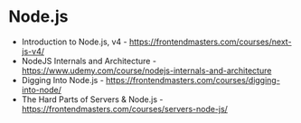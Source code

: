 # Node.js

- Introduction to Node.js, v4 - https://frontendmasters.com/courses/next-js-v4/
- NodeJS Internals and Architecture - https://www.udemy.com/course/nodejs-internals-and-architecture
- Digging Into Node.js - https://frontendmasters.com/courses/digging-into-node/
- The Hard Parts of Servers & Node.js - https://frontendmasters.com/courses/servers-node-js/
